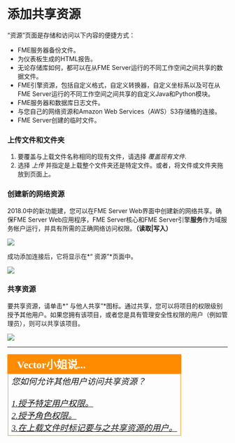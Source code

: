 # 添加共享资源 #

“资源”页面是存储和访问以下内容的便捷方式：

- FME服务器备份文件。
- 为仪表板生成的HTML报告。
- 无论存储库如何，都可以在从FME Server运行的不同工作空间之间共享的数据文件。
- FME引擎资源，包括自定义格式，自定义转换器，自定义坐标系以及可在从FME Server运行的不同工作空间之间共享的自定义Java和Python模块。
- FME服务器和数据库日志文件。
- 与您自己的网络资源和Amazon Web Services（AWS）S3存储桶的连接。
- FME Server创建的临时文件。

### 上传文件和文件夹 ###

1. 要覆盖与上载文件名称相同的现有文件，请选择 *覆盖现有文件*.
2. 选择 *上传* 并指定是上载整个文件夹还是特定文件。或者，将文件或文件夹拖放到页面上。

### 创建新的网络资源 ###

2018.0中的新功能建，您可以在FME Server Web界面中创建新的网络共享。确保FME Server Web应用程序，FME Server核心和FME Server引擎**服务**作为域服务帐户运行，并具有所需的正确网络访问权限。**（读取|写入）**

![](./Images/5.006.AddingSharedResource.png)

成功添加连接后，它将显示在*“ 资源”*页面中。

![](./Images/5.007.ReviewNewSharedResource.png)

### 共享资源 ###

要共享资源，请单击*“ 与他人共享”*图标。通过共享，您可以将项目的权限级别授予其他用户。如果您拥有该项目，或者您是具有管理安全性权限的用户（例如管理员），则可以共享该项目。

![](./Images/5.007.ReviewNewSharedResource.png)


---

<!--Miss Vector Says Section-->

<table style="border-spacing: 0px">
<tr>
<td style="vertical-align:middle;background-color:darkorange;border: 2px solid darkorange">
<i class="fa fa-quote-left fa-lg fa-pull-left fa-fw" style="color:white;padding-right: 12px;vertical-align:text-top"></i>
<span style="color:white;font-size:x-large;font-weight: bold;font-family:serif">Vector小姐说...</span>
</td>
</tr>
<tr>
<td style="border: 1px solid darkorange">
<span style="font-family:serif; font-style:italic; font-size:larger">
您如何允许其他用户访问共享资源？ 
<br><br><a href="http://52.73.3.37/fmedatastreaming/Manual/QAResponse2017.fmw?chapter=28&question=2&answer=1&DestDataset_TEXTLINE=C%3A%5CFMEOutput%5CQAResponse.html">1.授予特定用户权限。</a>
<br><a href="http://52.73.3.37/fmedatastreaming/Manual/QAResponse2017.fmw?chapter=28&question=2&answer=2&DestDataset_TEXTLINE=C%3A%5CFMEOutput%5CQAResponse.html">2.授予角色权限。</a>
<br><a href="http://52.73.3.37/fmedatastreaming/Manual/QAResponse2017.fmw?chapter=28&question=2&answer=3&DestDataset_TEXTLINE=C%3A%5CFMEOutput%5CQAResponse.html">3.在上载文件时标记要与之共享资源的用户。</a>

</span>
</td>
</tr>
</table>
